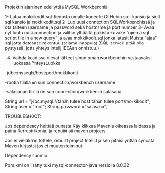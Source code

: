 Projektin ajaminen edellyttää MySQL Workbenchiä 

 
1- Lataa mokkikodit.sql-tiedosto omalle koneelle GitHubin src- kansio ja sielt sql kansio ja mokkikodit.sql
2- Luo uusi connection SQLWorkbenchissä ja ota talteen username ja password sekä hostname ja port number 
3- Avaa nyt luotu uusi connection ja valitse ylhäältä palkista kuvake  “open a sql script file in a new query” ja avaa mokkikodit.sql jonka latasit 
Muista “ajaa” sql jotta database rakentuu (salama-nappula) 
(SQL-serveri pitää olla pystyssä, jotta yhteys intellj IDEAan onnistuu.) 

4. Vaihda koodissa olevat lähteet sinun oman workbenchin vastaavaksi luokassa YhteysLuokka

-jdbc:myseql://host:port/mokkikodit

-rootin tilalla on sun connection/workbench username 

-salasanan tilalla on sun connection/workbench salasana  

 
String url = "jdbc:mysql://tähän tulee host:tähän tulee port/mokkikodit"; 
String user = "root"; 
String password ="salasana"; 

 

TROUBLESHOOT: 

Jos dependency heittää punasta
Käy klikkaa Mavenia oikeassa laidassa ja paina Refresh ikonia, ja rebuild all maven projects. 

Jos ei vieläkään tottele, rebuild project IntellJ ja  sen pitäisi yrittää syncata Maven kirjastot jos ei muuten toiminut. 

Dependency huomio: 

Pom.xml on lisätty tuki mysql-connector-java versiolla 8.0.32 
